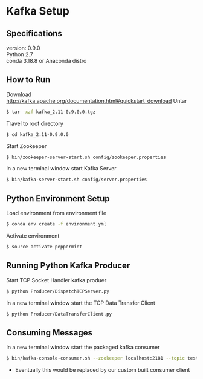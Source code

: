 # Kafka Setup
## Specifications
version: 0.9.0<br>
Python 2.7<br>
conda 3.18.8 or Anaconda distro<br>
## How to Run
Download
http://kafka.apache.org/documentation.html#quickstart_download
Untar
```bash 
$ tar -xzf kafka_2.11-0.9.0.0.tgz
```
Travel to root directory
```bash 
$ cd kafka_2.11-0.9.0.0
```
Start Zookeeper
```bash 
$ bin/zookeeper-server-start.sh config/zookeeper.properties
```
In a new terminal window start Kafka Server
```bash 
$ bin/kafka-server-start.sh config/server.properties
```
## Python Environment Setup
Load environment from environment file
```bash 
$ conda env create -f environment.yml
```
Activate environment
```bash 
$ source activate peppermint
```
## Running Python Kafka Producer
Start TCP Socket Handler kafka produer
```bash 
$ python Producer/DispatchTCPServer.py
```
In a new terminal window start the TCP Data Transfer Client
```bash 
$ python Producer/DataTransferClient.py
```

## Consuming Messages
In a new terminal window start the packaged kafka consumer
```bash 
$ bin/kafka-console-consumer.sh --zookeeper localhost:2181 --topic test_topic --from-beginning
```
* Eventually this would be replaced by our custom built consumer client


